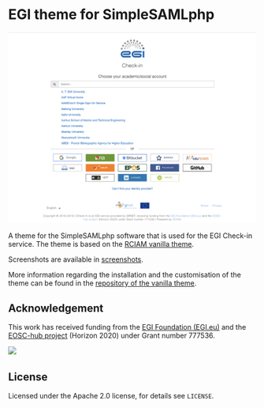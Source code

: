 # EGI theme for SimpleSAMLphp

![discopower](screenshots/disco_buttons_bottom.png)

A theme for the SimpleSAMLphp software that is used for the EGI Check-in
service. The theme is based on the [RCIAM vanilla theme](https://github.com/rciam/simplesamlphp-module-themevanilla).

Screenshots are available in [screenshots](screenshots/).

More information regarding the installation and the customisation of the theme
can be found in the [repository of the vanilla theme](https://github.com/rciam/simplesamlphp-module-themevanilla).

## Acknowledgement

This work has received funding from the [EGI Foundation (EGI.eu)](https://www.egi.eu/about/egi-foundation/)
and the [EOSC-hub project](http://eosc-hub.eu/) (Horizon 2020) under Grant
number 777536.

<!-- markdownlint-disable no-inline-html line-length -->

<img src="https://europa.eu/european-union/sites/europaeu/files/docs/body/flag_yellow_high.jpg" height="24">

<!-- markdownlint-enable no-inline-html line-length -->

## License

Licensed under the Apache 2.0 license, for details see `LICENSE`.
